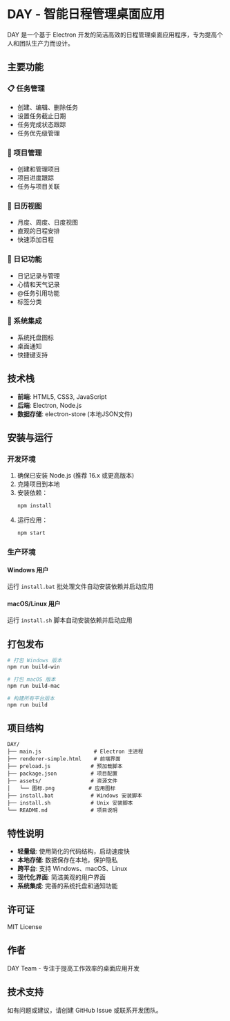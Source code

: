# DAY - 智能日程管理桌面应用

DAY 是一个基于 Electron 开发的简洁高效的日程管理桌面应用程序，专为提高个人和团队生产力而设计。

## 主要功能

### 📋 任务管理
- 创建、编辑、删除任务
- 设置任务截止日期
- 任务完成状态跟踪
- 任务优先级管理

### 📁 项目管理
- 创建和管理项目
- 项目进度跟踪
- 任务与项目关联

### 📅 日历视图
- 月度、周度、日度视图
- 直观的日程安排
- 快速添加日程

### 📝 日记功能
- 日记记录与管理
- 心情和天气记录
- @任务引用功能
- 标签分类

### 🔔 系统集成
- 系统托盘图标
- 桌面通知
- 快捷键支持

## 技术栈

- **前端**: HTML5, CSS3, JavaScript
- **后端**: Electron, Node.js
- **数据存储**: electron-store (本地JSON文件)

## 安装与运行

### 开发环境

1. 确保已安装 Node.js (推荐 16.x 或更高版本)
2. 克隆项目到本地
3. 安装依赖：
   ```bash
   npm install
   ```
4. 运行应用：
   ```bash
   npm start
   ```

### 生产环境

#### Windows 用户
运行 `install.bat` 批处理文件自动安装依赖并启动应用

#### macOS/Linux 用户
运行 `install.sh` 脚本自动安装依赖并启动应用

## 打包发布

```bash
# 打包 Windows 版本
npm run build-win

# 打包 macOS 版本
npm run build-mac

# 构建所有平台版本
npm run build
```

## 项目结构

```
DAY/
├── main.js                 # Electron 主进程
├── renderer-simple.html    # 前端界面
├── preload.js             # 预加载脚本
├── package.json           # 项目配置
├── assets/                # 资源文件
│   └── 图标.png           # 应用图标
├── install.bat            # Windows 安装脚本
├── install.sh             # Unix 安装脚本
└── README.md              # 项目说明
```

## 特性说明

- **轻量级**: 使用简化的代码结构，启动速度快
- **本地存储**: 数据保存在本地，保护隐私
- **跨平台**: 支持 Windows、macOS、Linux
- **现代化界面**: 简洁美观的用户界面
- **系统集成**: 完善的系统托盘和通知功能

## 许可证

MIT License

## 作者

DAY Team - 专注于提高工作效率的桌面应用开发

## 技术支持

如有问题或建议，请创建 GitHub Issue 或联系开发团队。 